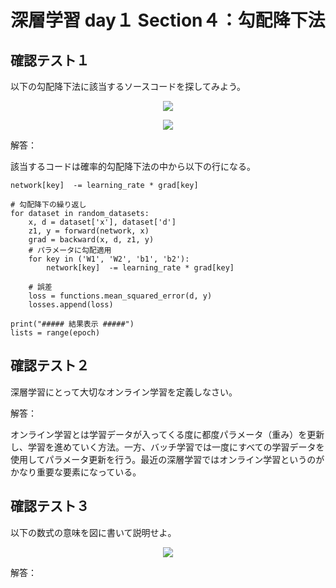 # 深層学習 day１ Section４：勾配降下法

## 確認テスト１

以下の勾配降下法に該当するソースコードを探してみよう。

<p align="center">
    <img src="https://latex.codecogs.com/svg.latex?\begin{align*}\mathbf{w}^{(t+1)}&=\mathbf{w}^{(t)}-\varepsilon\nabla%20E_{n}\end{align*}"> 
</P>

 
<p align="center">
    <img src="https://latex.codecogs.com/svg.latex?\begin{document}\color{black}\nabla{E}=\frac{\partial{E}}{\partial\mathbf{w}}=\begin{bmatrix}\frac{\partial{E}}{\partial{w_1}}\cdots\frac{\partial{E}}{\partial{w_n}}\end{bmatrix}\end{document}"> 
</P>


解答：

該当するコードは確率的勾配降下法の中から以下の行になる。

```
network[key]  -= learning_rate * grad[key]
```

```
# 勾配降下の繰り返し
for dataset in random_datasets:
    x, d = dataset['x'], dataset['d']
    z1, y = forward(network, x)
    grad = backward(x, d, z1, y)
    # パラメータに勾配適用
    for key in ('W1', 'W2', 'b1', 'b2'):
        network[key]  -= learning_rate * grad[key]

    # 誤差
    loss = functions.mean_squared_error(d, y)
    losses.append(loss)

print("##### 結果表示 #####")    
lists = range(epoch)
```
   

## 確認テスト２

深層学習にとって大切なオンライン学習を定義しなさい。

解答：

オンライン学習とは学習データが入ってくる度に都度パラメータ（重み）を更新し、学習を進めていく方法。一方、バッチ学習では一度にすべての学習データを使用してパラメータ更新を行う。最近の深層学習ではオンライン学習というのがかなり重要な要素になっている。


## 確認テスト３

以下の数式の意味を図に書いて説明せよ。

<p align="center">
    <img src="https://latex.codecogs.com/svg.latex?\begin{align*}\mathbf{w}^{(t+1)}&=\mathbf{w}^{(t)}-\varepsilon\nabla%20E_{t}\end{align*}"> 
</P>

解答：


